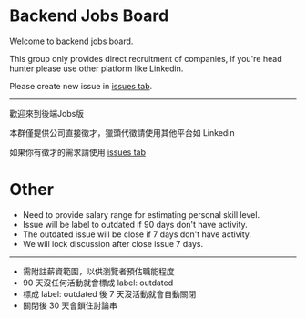 # Backend Jobs Board
Welcome to backend jobs board.

This group only provides direct recruitment of companies, if you're head hunter please use other platform like Linkedin.

Please create new issue in [issues tab](https://github.com/b2etw/jobs/issues).

- - -

歡迎來到後端Jobs版

本群僅提供公司直接徵才，獵頭代徵請使用其他平台如 Linkedin

如果你有徵才的需求請使用 [issues tab](https://github.com/b2etw/jobs/issues)

# Other
* Need to provide salary range for estimating personal skill level.
* Issue will be label to outdated if 90 days don't have activity.
* The outdated issue will be close if 7 days don't have activity.
* We will lock discussion after close issue 7 days.
- - -
* 需附註薪資範圍，以供瀏覽者預估職能程度
* 90 天沒任何活動就會標成 label: outdated
* 標成 label: outdated 後 7 天沒活動就會自動關閉
* 關閉後 30 天會鎖住討論串
